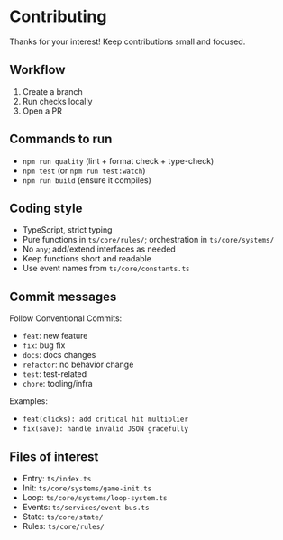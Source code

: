 # Contributing

Thanks for your interest! Keep contributions small and focused.

## Workflow

1. Create a branch
2. Run checks locally
3. Open a PR

## Commands to run

- `npm run quality` (lint + format check + type-check)
- `npm test` (or `npm run test:watch`)
- `npm run build` (ensure it compiles)

## Coding style

- TypeScript, strict typing
- Pure functions in `ts/core/rules/`; orchestration in `ts/core/systems/`
- No `any`; add/extend interfaces as needed
- Keep functions short and readable
- Use event names from `ts/core/constants.ts`

## Commit messages

Follow Conventional Commits:

- `feat`: new feature
- `fix`: bug fix
- `docs`: docs changes
- `refactor`: no behavior change
- `test`: test-related
- `chore`: tooling/infra

Examples:
- `feat(clicks): add critical hit multiplier`
- `fix(save): handle invalid JSON gracefully`

## Files of interest

- Entry: `ts/index.ts`
- Init: `ts/core/systems/game-init.ts`
- Loop: `ts/core/systems/loop-system.ts`
- Events: `ts/services/event-bus.ts`
- State: `ts/core/state/`
- Rules: `ts/core/rules/`
